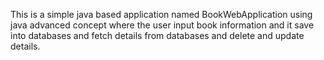 This is a simple java based application named BookWebApplication using java advanced concept where the user input book information and it save into databases and fetch details from databases and delete and update details.
